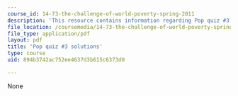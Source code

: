 ```yaml
---
course_id: 14-73-the-challenge-of-world-poverty-spring-2011
description: 'This resource contains information regarding Pop quiz #3 solutions.'
file_location: /coursemedia/14-73-the-challenge-of-world-poverty-spring-2011/894b3742ac752ee4637d3b615c6373d0_MIT14_73S11_quiz3_sol.pdf
file_type: application/pdf
layout: pdf
title: 'Pop quiz #3 solutions'
type: course
uid: 894b3742ac752ee4637d3b615c6373d0

---
```

None